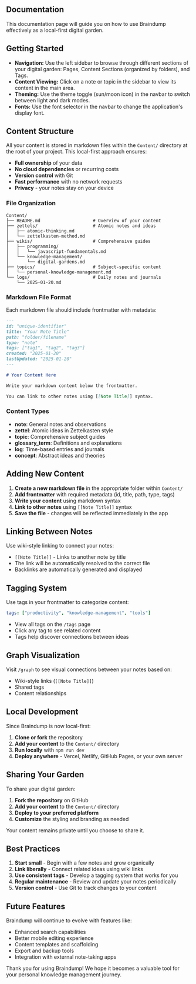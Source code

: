 
## Documentation

This documentation page will guide you on how to use Braindump effectively as a local-first digital garden.

## Getting Started

*   **Navigation:** Use the left sidebar to browse through different sections of your digital garden: Pages, Content Sections (organized by folders), and Tags.
*   **Content Viewing:** Click on a note or topic in the sidebar to view its content in the main area.
*   **Theming:** Use the theme toggle (sun/moon icon) in the navbar to switch between light and dark modes.
*   **Fonts:** Use the font selector in the navbar to change the application's display font.

## Content Structure

All your content is stored in markdown files within the `Content/` directory at the root of your project. This local-first approach ensures:

- **Full ownership** of your data
- **No cloud dependencies** or recurring costs
- **Version control** with Git
- **Fast performance** with no network requests
- **Privacy** - your notes stay on your device

### File Organization

```
Content/
├── README.md                    # Overview of your content
├── zettels/                     # Atomic notes and ideas
│   ├── atomic-thinking.md
│   └── zettelkasten-method.md
├── wikis/                       # Comprehensive guides
│   ├── programming/
│   │   └── javascript-fundamentals.md
│   └── knowledge-management/
│       └── digital-gardens.md
├── topics/                      # Subject-specific content
│   └── personal-knowledge-management.md
└── logs/                        # Daily notes and journals
    └── 2025-01-20.md
```

### Markdown File Format

Each markdown file should include frontmatter with metadata:

```markdown
---
id: "unique-identifier"
title: "Your Note Title"
path: "folder/filename"
type: "note"
tags: ["tag1", "tag2", "tag3"]
created: "2025-01-20"
lastUpdated: "2025-01-20"
---

# Your Content Here

Write your markdown content below the frontmatter.

You can link to other notes using [[Note Title]] syntax.
```

### Content Types

- **note**: General notes and observations
- **zettel**: Atomic ideas in Zettelkasten style
- **topic**: Comprehensive subject guides
- **glossary_term**: Definitions and explanations
- **log**: Time-based entries and journals
- **concept**: Abstract ideas and theories

## Adding New Content

1. **Create a new markdown file** in the appropriate folder within `Content/`
2. **Add frontmatter** with required metadata (id, title, path, type, tags)
3. **Write your content** using markdown syntax
4. **Link to other notes** using `[[Note Title]]` syntax
5. **Save the file** - changes will be reflected immediately in the app

## Linking Between Notes

Use wiki-style linking to connect your notes:

- `[[Note Title]]` - Links to another note by title
- The link will be automatically resolved to the correct file
- Backlinks are automatically generated and displayed

## Tagging System

Use tags in your frontmatter to categorize content:

```yaml
tags: ["productivity", "knowledge-management", "tools"]
```

- View all tags on the `/tags` page
- Click any tag to see related content
- Tags help discover connections between ideas

## Graph Visualization

Visit `/graph` to see visual connections between your notes based on:

- Wiki-style links (`[[Note Title]]`)
- Shared tags
- Content relationships

## Local Development

Since Braindump is now local-first:

1. **Clone or fork** the repository
2. **Add your content** to the `Content/` directory
3. **Run locally** with `npm run dev`
4. **Deploy anywhere** - Vercel, Netlify, GitHub Pages, or your own server

## Sharing Your Garden

To share your digital garden:

1. **Fork the repository** on GitHub
2. **Add your content** to the `Content/` directory
3. **Deploy to your preferred platform**
4. **Customize** the styling and branding as needed

Your content remains private until you choose to share it.

## Best Practices

1. **Start small** - Begin with a few notes and grow organically
2. **Link liberally** - Connect related ideas using wiki links
3. **Use consistent tags** - Develop a tagging system that works for you
4. **Regular maintenance** - Review and update your notes periodically
5. **Version control** - Use Git to track changes to your content

## Future Features

Braindump will continue to evolve with features like:

- Enhanced search capabilities
- Better mobile editing experience
- Content templates and scaffolding
- Export and backup tools
- Integration with external note-taking apps

Thank you for using Braindump! We hope it becomes a valuable tool for your personal knowledge management journey.
